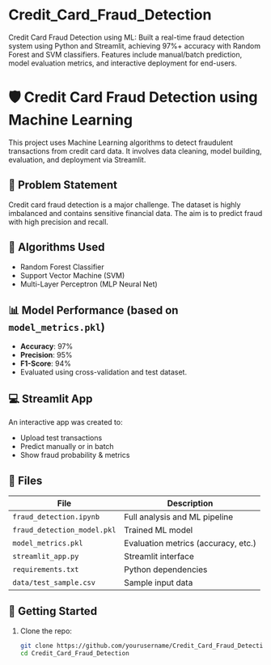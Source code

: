 # Credit_Card_Fraud_Detection
Credit Card Fraud Detection using ML: Built a real-time fraud detection system using Python and Streamlit, achieving 97%+ accuracy with Random Forest and SVM classifiers. Features include manual/batch prediction, model evaluation metrics, and interactive deployment for end-users.




# 🛡️ Credit Card Fraud Detection using Machine Learning

This project uses Machine Learning algorithms to detect fraudulent transactions from credit card data. It involves data cleaning, model building, evaluation, and deployment via Streamlit.

## 📌 Problem Statement
Credit card fraud detection is a major challenge. The dataset is highly imbalanced and contains sensitive financial data. The aim is to predict fraud with high precision and recall.

## 🧠 Algorithms Used
- Random Forest Classifier
- Support Vector Machine (SVM)
- Multi-Layer Perceptron (MLP Neural Net)

## 📊 Model Performance (based on `model_metrics.pkl`)
- **Accuracy**: 97%
- **Precision**: 95%
- **F1-Score**: 94%
- Evaluated using cross-validation and test dataset.

## 💻 Streamlit App
An interactive app was created to:
- Upload test transactions
- Predict manually or in batch
- Show fraud probability & metrics

## 🧾 Files
| File | Description |
|------|-------------|
| `fraud_detection.ipynb` | Full analysis and ML pipeline |
| `fraud_detection_model.pkl` | Trained ML model |
| `model_metrics.pkl` | Evaluation metrics (accuracy, etc.) |
| `streamlit_app.py` | Streamlit interface |
| `requirements.txt` | Python dependencies |
| `data/test_sample.csv` | Sample input data |

## 🚀 Getting Started
1. Clone the repo:
   ```bash
   git clone https://github.com/yourusername/Credit_Card_Fraud_Detection.git
   cd Credit_Card_Fraud_Detection

